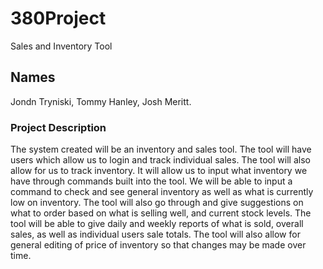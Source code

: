 # 380Project
Sales and Inventory Tool

## Names
Jondn Tryniski,
Tommy Hanley,
Josh Meritt.

### Project Description
The system created will be an inventory and sales tool. The tool will have users which allow us to login and track individual sales. The tool will also allow for us to track inventory. It will allow us to input what inventory we have through commands built into the tool. We will be able to input a command to check and see general inventory as well as what is currently low on inventory. The tool will also go through and give suggestions on what to order based on what is selling well, and current stock levels. The tool will be able to give daily and weekly reports of what is sold, overall sales, as well as individual users sale totals. The tool will also allow for general editing of price of inventory so that changes may be made over time.
